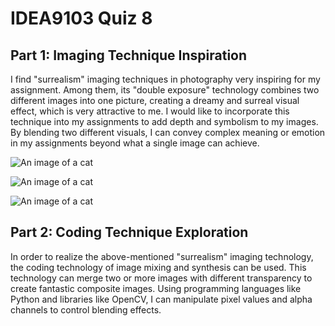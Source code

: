 # IDEA9103 Quiz 8

## Part 1: Imaging Technique Inspiration

I find "surrealism" imaging techniques in photography very inspiring for my assignment. Among them, its "double exposure" technology combines two different images into one picture, creating a dreamy and surreal visual effect, which is very attractive to me. I would like to incorporate this technique into my assignments to add depth and symbolism to my images. By blending two different visuals, I can convey complex meaning or emotion in my assignments beyond what a single image can achieve.

![An image of a cat](https://pic4.zhimg.com/80/v2-21715f42dd45916ba074581a683d616f_1440w.webp)

![An image of a cat](https://pics4.baidu.com/feed/cefc1e178a82b90170cf526295f3967b3812ef88.jpeg@f_auto?token=8baf17b343b20883c8eb997a48d720b5)

![An image of a cat](https://pics1.baidu.com/feed/f9dcd100baa1cd116494cd7b5f6cf7f0c2ce2dd1.jpeg@f_auto?token=21045740c09ddfca69b9e2af50fe0cba)

## Part 2: Coding Technique Exploration

In order to realize the above-mentioned "surrealism" imaging technology, the coding technology of image mixing and synthesis can be used. This technology can merge two or more images with different transparency to create fantastic composite images. Using programming languages like Python and libraries like OpenCV, I can manipulate pixel values and alpha channels to control blending effects.